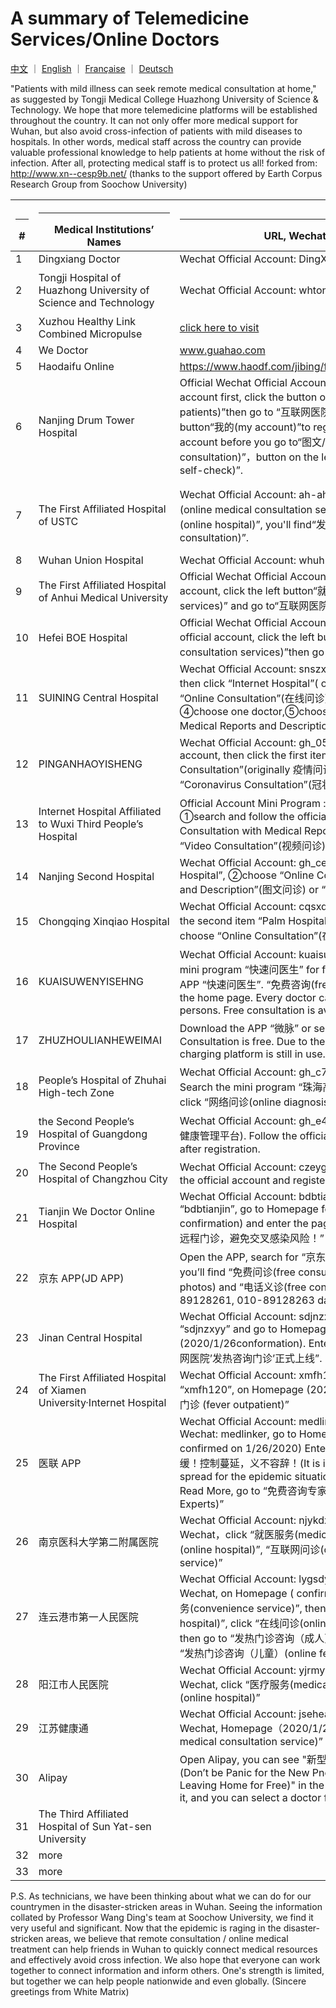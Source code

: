 # A summary of Telemedicine Services/Online Doctors

[中文](./README.md) ｜ [English](./README-en.md) ｜ [Française](./README-fr.md) ｜ [Deutsch](./README-de.md)

"Patients with mild illness can seek remote medical consultation at home," as suggested by Tongji Medical College Huazhong University of Science & Technology. We hope that more telemedicine platforms will be established throughout the country. It can not only offer more medical support for Wuhan, but also avoid cross-infection of patients with mild diseases to hospitals. In other words, medical staff across the country can provide valuable professional knowledge to help patients at home without the risk of infection. After all, protecting medical staff is to protect us all! forked from: http://www.xn--cesp9b.net/ (thanks to the support offered by Earth Corpus Research Group from Soochow University)

| <hr size=1 ALIGN=CENTER> # | <hr width = 210 size=1 ALIGN=CENTER> Medical Institutions’ Names </hr> | <hr width = 500 size=1 ALIGN=CENTER> URL, Wechat Official Account </hr> | <hr width = "500" size=1 ALIGN=CENTER> Service Items (charges and fees) </hr> | <hr width = 110 size=1 ALIGN=CENTER> Updated Date </hr>  |
|---|--------------|---------------------------|-------------------------------|-----------|
| 1 | Dingxiang Doctor | Wechat Official Account: DingXiangYiSheng | Prevention of Novel Pneumonia.Free consultation in Hubei | 2020/1/24 |
| 2 | Tongji Hospital of Huazhong University of Science and Technology | Wechat Official Account: whtongji1900 | click on the left button “在线咨询” (online consultation) and then click on “发热门诊”(fever clinic) . Immediate remote consultation for mild patients (phone number unlimited) | 2020/1/24 |
| 3 | Xuzhou Healthy Link Combined Micropulse |[click here to visit](https://m.myweimai.com/hd/publish/index.f94879867f3ec5e6014bed4efec5328d.html?from=singlemessage&isappinstalled=0)| Free online consultation  | 2020/1/26|
| 4 | We Doctor| www.guahao.com | Free consultation |2020/1/24|
| 5 | Haodaifu Online|https://www.haodf.com/jibing/feiyan.htm| Fees unknown |2020/1/24|
| 6 | Nanjing Drum Tower Hospital|Official Wechat Official Account: njglyy1892. Follow the official account first, click the button on the right “患者服务(service for patients)”then go to “互联网医院(online hospital)”. Click the right button“我的(my account)”to register and sign up  your own account before you go to“图文/视频咨询(picture and video consultation)”，button on the left“发热筛查门诊(fever outpatients self-check)”.|online fever outpatient self-check|2020/1/25|
| 7 |The First Affiliated Hospital of USTC| Wechat Official Account: ah-ahslyy.  Click the left button“就医服务(online medical consultation services)”and then go to“互联网医院(online hospital)”, you'll find“发热咨询门诊(online fever outpatient consultation)”.|Click the left button“就医服务(online medical consultation)”and then go to“互联网医院(online hospital)”, you'll find“发热咨询门诊(online fever outpatient consultation)". Fever outpatient consultation for free. Consultations through video calls or text. Check your test result online。|2020/1/25|
| 8 | Wuhan Union Hospital |Wechat Official Account: whuh1866| Free fever outpatient online consultation|2020/1/25|
| 9 | The First Affiliated Hospital of Anhui Medical University |Official Wechat Official Account: ayfy1926. Follow the official account, click the left button“就医服务(online medical consultation services)” and go to“互联网医院(online hospital)” |Free outpatient consultation|2020/1/25|
| 10 | Hefei BOE Hospital| Official Wechat Official Account: gh_959262e83bdb. Follow the official account, click the left button“就医服务(online medical consultation services)”then go to “互联网医院(online hospital)”|Free outpatient consultation|2020/1/25|
| 11 | SUINING  Central Hospital | Wechat Official Account: snszxyy  ① search the official account, then click “Internet Hospital”( originally 互联网医院), ② choose “Online Consultation”(在线问诊),  ③click “Fever Clinic”(发热门诊), ④choose one doctor,⑤choose “Online Consultation with Medical Reports and Description”(图文问诊). | Fever Clinic of Internet Hospital |2020/1/25|
| 12 | PINGANHAOYISHENG  |Wechat Official Account: gh_05955488af62  ①search the official account, then click the first item “The Epidemic Consultation”(originally 疫情问诊),②choose  its first item “Coronavirus Consultation”(冠状病毒问诊) | Coronavirus Consultation |2020/1/25|
| 13 | Internet Hospital Affiliated to Wuxi Third People’s Hospital | Official Account Mini Program : 无锡市第三人民医院互联网医院   ①search and follow the official account, ②choose “Online Consultation with Medical Reports and Description”(图文问诊) or “Video Consultation”(视频问诊) | Online Consultation, Video Consultation |2020/1/25|
| 14 | Nanjing Second Hospital| Wechat Official Account: gh_cea1592c61f7  ①click “Internet Hospital”, ②choose “Online Consultation with Medical Reports and Description”(图文问诊) or “Video Consultation”(视频问诊)  | Fever Clinic, Online Consultation, Video Consultation |2020/1/25|
| 15 | Chongqing Xinqiao Hospital| Wechat Official Account: cqsxqyy  ①search and follow it, ②click the second item “Palm Hospital”(originally掌上医院) and then choose “Online Consultation”(在线问诊)| Online Consultation |2020/1/25|
| 16 |KUAISUWENYISEHNG| Wechat Official Account: kuaisuwenyi (快速问医生) Search the mini program “快速问医生” for free consultation or download the APP “快速问医生”. “免费咨询(free consultation)” can be found on the home page. Every doctor can accept consultation from five persons. Free consultation is available |there are services free or charged|2020/1/25|
| 17 | ZHUZHOULIANHEWEIMAI| Download the APP “微脉” or search the mini program “微脉”. Consultation is free. Due to the shortage of time, the original charging platform is still in use. But it is free at the final settlement. |online free clinics|2020/1/25|
| 18 |People’s Hospital of Zhuhai High-tech Zone | Wechat Official Account: gh_c7b6236d17b3(珠海高新区人民医院). Search the mini program “珠海高新技术产业开发区人民医院” and click  “网络问诊(online diagnosis)” on the right of the home page.|online diagnosis|2020/1/25|
| 19 | the Second People’s Hospital of Guangdong Province | Wechat Official Account: gh_e4ef9b68596e (广东省第二人民医院健康管理平台). Follow the official account and inquire the doctor after registration.|online diagnosis|2020/1/25|
| 20 | The Second People’s Hospital of Changzhou City | Wechat Official Account: czeygzh (常州市第二人民医院). Follow the official account and register.| online fever clinic|2020/1/25|
| 21 | Tianjin We Doctor Online Hospital | Wechat Official Account: bdbtianjin. Follow the official account “bdbtianjin”, go to Homepage for past articles (2020/1/26 confirmation) and enter the page of  “天津互联网医院火速上线！可远程门诊，避免交叉感染风险！”| Online outpatients|2020/1/26|
| 22 | 京东 APP(JD APP)|Open the APP, search for “京东义诊(free consultation on JD)” and you’ll find “免费问诊(free consultation)” (through words and photos) and “电话义诊(free consultation through calls)” (010-89128261, 010-89128263 daily 8:00-20:00)| Urgent consultation and consultation through calls|2020/1/26|
| 23 | Jinan Central Hospital | Wechat Official Account: sdjnzxyy. Follow the official account “sdjnzxyy” and go to Homepage for past articles (2020/1/26conformation).  Enter the page of  “济南市中心医院互联网医院’发热咨询门诊’正式上线”.|Online outpatient consultation|2020/1/26|
| 24 | The First Affiliated Hospital of Xiamen University·Internet Hospital | Wechat Official Account: xmfh120. Follow the official account “xmfh120”, on Homepage (2020/1/26 confirmation) go to “发热门诊 (fever outpatient)”||Online outpatient consultation| 2020/1/26|
| 25 | 医联 APP| Wechat Official Account: medlinker. Search for the account on Wechat: medlinker, go to Homepage for  its past articles,( confirmed on 1/26/2020) Enter the article of “疫情当前，刻不容缓！控制蔓延，义不容辞！(It is incumbent on us to control the spread for the epidemic situation is urgent at present!)”, then click Read More, go to “免费咨询专家 (Free Consultation with Medical Experts)”| 7 * 24 hours consultation| 2020/1/26|
| 26 | 南京医科大学第二附属医院| Wechat Official Account: njykdxdefsyy. Search for the account on Wechat，click “就医服务(medical service)”, then “互联网医院(online hospital)”, “互联网问诊(online medical consultation service)”| online hospital| 2020/1/26|
| 27 | 连云港市第一人民医院| Wechat Official Account: lygsdyrmyy. Search for the account on Wechat,  on Homepage ( confirmed on 1/26/2020), click “便民服务(convenience service)”, then go to “互联网医院(online hospital)”, click “在线问诊(online medical consultation service)”, then go to “发热门诊咨询（成人）(online fever clinic (adults))” or  “发热门诊咨询（儿童）(online fever clinic (children))| free online consultation for fever patients| 2020/1/26|
| 28 | 阳江市人民医院| Wechat Official Account: yjrmyy. Search for the account on Wechat, click “医疗服务(medical service)”，go to “互联网医院(online hospital)”|online hospital|2020/1/26|
| 29 | 江苏健康通| Wechat Official Account: jsehealth. Search for the account on Wechat, Homepage（2020/1/26确认）click “互联网医疗(online medical consultation service)”| free online consultation for fever patients|2020/1/26|
| 30 | Alipay | Open Alipay, you can see "新型肺炎莫恐慌 足不出户免费问医生(Don’t be Panic for the New Pneumonia;  Seeing a Doctor Without Leaving Home for Free)" in the scroll bar on the homepage. Click it, and you can select a doctor for free online consultation. | Alipay opens free clinic entrance for Wuhan citizens, and common diseases can be diagnosed online| 2020/1/26|
| 31 | The Third Affiliated Hospital of Sun Yat-sen University|        | free consultation | 2020/1/26|
| 32 | more |                           |                               |           |
| 33 | more |                           |                               |           |

P.S. As technicians, we have been thinking about what we can do for our countrymen in the disaster-stricken areas in Wuhan. Seeing the information collated by Professor Wang Ding's team at Soochow University, we find it very useful and significant. Now that the epidemic is raging in the disaster-stricken areas, we believe that remote consultation / online medical treatment can help friends in Wuhan to quickly connect medical resources and effectively avoid cross infection. We also hope that everyone can work together to connect information and inform others. One's strength is limited, but together we can help people nationwide and even globally. (Sincere greetings from White Matrix)
